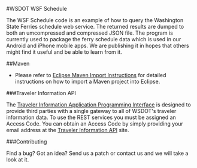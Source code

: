 #WSDOT WSF Schedule

The WSF Schedule code is an example of how to query the Washington State Ferries schedule web service. The returned results are dumped to both an umcompressed and compressed JSON file. The program is currently used to package the ferry schedule data which is used in our Android and iPhone mobile apps. We are publishing it in hopes that others might find it useful and be able to learn from it.

##Maven 
* Please refer to [Eclipse Maven Import Instructions](http://c.gwt-examples.com/home/maven/ide-import/eclipse) for detailed instructions on how to import a Maven project into Eclipse.

###Traveler Information API

The <a href="http://www.wsdot.wa.gov/traffic/api/">Traveler Information Application Programming Interface</a> is designed to provide third parties with a single gateway to all of WSDOT's traveler information data. To use the REST services you must be assigned an Access Code. You can obtain an Access Code by simply providing your email address at the <a href="http://www.wsdot.wa.gov/traffic/api/">Traveler Information API</a> site.

###Contributing

Find a bug? Got an idea? Send us a patch or contact us and we will take a look at it.

